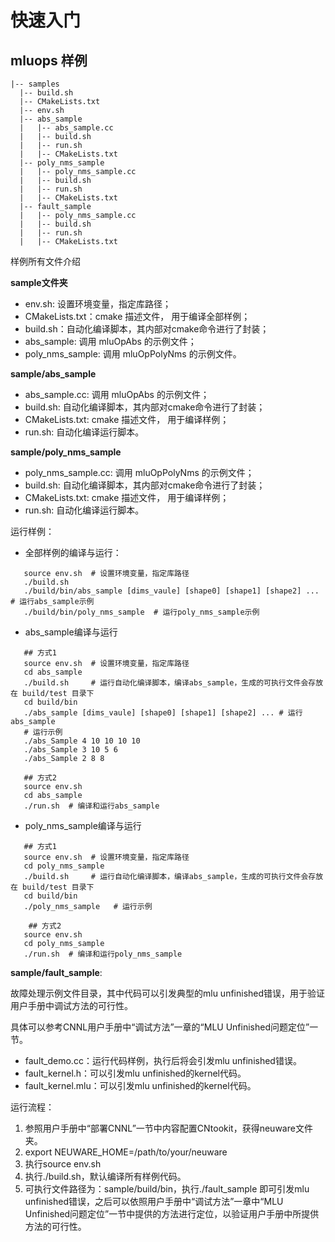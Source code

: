 快速入门
===============

mluops 样例
----------------

```
|-- samples
  |-- build.sh
  |-- CMakeLists.txt
  |-- env.sh
  |-- abs_sample
  |   |-- abs_sample.cc
  |   |-- build.sh
  |   |-- run.sh
  |   |-- CMakeLists.txt 
  |-- poly_nms_sample
  |   |-- poly_nms_sample.cc
  |   |-- build.sh
  |   |-- run.sh
  |   |-- CMakeLists.txt
  |-- fault_sample
  |   |-- poly_nms_sample.cc
  |   |-- build.sh
  |   |-- run.sh
  |   |-- CMakeLists.txt
```

样例所有文件介绍

**sample文件夹**

- env.sh: 设置环境变量，指定库路径；
- CMakeLists.txt：cmake 描述文件， 用于编译全部样例；
- build.sh：自动化编译脚本，其内部对cmake命令进行了封装；
- abs_sample: 调用 mluOpAbs 的示例文件；
- poly_nms_sample: 调用 mluOpPolyNms 的示例文件。

**sample/abs_sample**
- abs_sample.cc: 调用 mluOpAbs 的示例文件；
- build.sh: 自动化编译脚本，其内部对cmake命令进行了封装；
- CMakeLists.txt: cmake 描述文件， 用于编译样例；
- run.sh: 自动化编译运行脚本。

**sample/poly_nms_sample**
- poly_nms_sample.cc: 调用 mluOpPolyNms 的示例文件；
- build.sh: 自动化编译脚本，其内部对cmake命令进行了封装；
- CMakeLists.txt: cmake 描述文件， 用于编译样例；
- run.sh: 自动化编译运行脚本。

运行样例：
- 全部样例的编译与运行：
```
   source env.sh  # 设置环境变量，指定库路径
   ./build.sh
   ./build/bin/abs_sample [dims_vaule] [shape0] [shape1] [shape2] ... # 运行abs_sample示例
   ./build/bin/poly_nms_sample  # 运行poly_nms_sample示例
```

- abs_sample编译与运行
```
   ## 方式1
   source env.sh  # 设置环境变量，指定库路径
   cd abs_sample
   ./build.sh     # 运行自动化编译脚本，编译abs_sample，生成的可执行文件会存放在 build/test 目录下
   cd build/bin 
   ./abs_sample [dims_vaule] [shape0] [shape1] [shape2] ... # 运行abs_sample
   # 运行示例
   ./abs_Sample 4 10 10 10 10
   ./abs_Sample 3 10 5 6
   ./abs_Sample 2 8 8

   ## 方式2
   source env.sh
   cd abs_sample
   ./run.sh  # 编译和运行abs_sample
```

- poly_nms_sample编译与运行
```
   ## 方式1
   source env.sh  # 设置环境变量，指定库路径
   cd poly_nms_sample
   ./build.sh     # 运行自动化编译脚本，编译abs_sample，生成的可执行文件会存放在 build/test 目录下
   cd build/bin  
   ./poly_nms_sample   # 运行示例

    ## 方式2
   source env.sh
   cd poly_nms_sample
   ./run.sh  # 编译和运行poly_nms_sample
```

**sample/fault_sample**:

故障处理示例文件目录，其中代码可以引发典型的mlu unfinished错误，用于验证用户手册中调试方法的可行性。

具体可以参考CNNL用户手册中“调试方法”一章的“MLU Unfinished问题定位”一节。

- fault_demo.cc：运行代码样例，执行后将会引发mlu unfinished错误。
- fault_kernel.h：可以引发mlu unfinished的kernel代码。
- fault_kernel.mlu：可以引发mlu unfinished的kernel代码。

运行流程：

1. 参照用户手册中“部署CNNL”一节中内容配置CNtookit，获得neuware文件夹。
2. export NEUWARE_HOME=/path/to/your/neuware
3. 执行source env.sh
4. 执行./build.sh，默认编译所有样例代码。
5. 可执行文件路径为：sample/build/bin，执行./fault_sample 即可引发mlu unfinished错误，之后可以依照用户手册中“调试方法”一章中“MLU Unfinished问题定位”一节中提供的方法进行定位，以验证用户手册中所提供方法的可行性。

